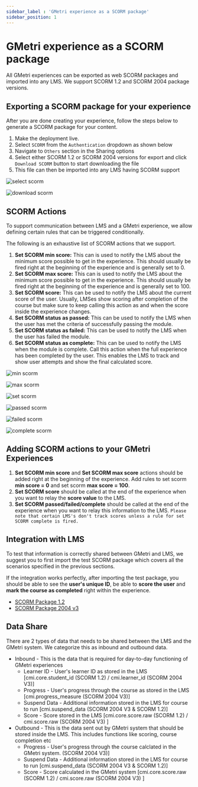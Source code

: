 ```yaml
---
sidebar_label : 'GMetri experience as a SCORM package'
sidebar_position: 1
---
```


# GMetri experience as a SCORM package


All GMetri experiences can be exported as web SCORM packages and imported into any LMS. We support SCORM 1.2 and SCORM 2004 package versions.

## Exporting a SCORM package for your experience

After you are done creating your experience, follow the steps below to generate a SCORM package for your content.


1. Make the deployment live.
2. Select `SCORM` from the `Authentication` dropdown as shown below
3. Navigate to `Others` section in the Sharing options
4. Select either SCORM 1.2 or SCORM 2004 versions for export and click `Download SCORM` button to start downloading the file
5. This file can then be imported into any LMS having SCORM support

![select scorm](https://s.vrgmetri.com/image/w_1950,h_950,q_90/gb-web/portal-docs/assets/img/screenshots/select-scorm.png)

![download scorm](https://s.vrgmetri.com/image/w_1950,h_950,q_90/gb-web/portal-docs/assets/img/screenshots/download-scorm.png)


## SCORM Actions

To support communication between LMS and a GMetri experience, we allow defining certain rules that can be triggered conditionally.

The following is an exhaustive list of SCORM actions that we support.


1. **Set SCORM min score:** This can is used to notify the LMS about the minimum score possible to get in the experience. This should usually be fired right at the beginning of the experience and is generally set to 0.
2. **Set SCORM max score:** This can is used to notify the LMS about the minimum score possible to get in the experience. This should usually be fired right at the beginning of the experience and is generally set to 100.
3. **Set SCORM score:** This can be used to notify the LMS about the current score of the user. Usually, LMSes show scoring after completion of the course but make sure to keep calling this action as and when the score inside the experience changes.
4. **Set SCORM status as passed:** This can be used to notify the LMS when the user has met the criteria of successfully passing the module.
5. **Set SCORM status as failed:** This can be used to notify the LMS when the user has failed the module.
6. **Set SCORM status as complete:** This can be used to notify the LMS when the module is complete. Call this action when the full experience has been completed by the user. This enables the LMS to track and show user attempts and show the final calculated score.


![min scorm](https://s.vrgmetri.com/image/w_1200,h_163,q_90/gb-web/portal-docs/assets/img/screenshots/set-scorm-min-score.png)
 

 ![max scorm](https://s.vrgmetri.com/image/w_1200,h_163,q_90/gb-web/portal-docs/assets/img/screenshots/set-scorm-max-score.png)

 ![set scorm](https://s.vrgmetri.com/image/w_1200,h_163,q_90/gb-web/portal-docs/assets/img/screenshots/set-scorm-score.png)

 ![passed scorm](https://s.vrgmetri.com/image/w_1200,h_163,q_90/gb-web/portal-docs/assets/img/screenshots/set-scorm-passed.png)

 ![failed scorm](https://s.vrgmetri.com/image/w_1200,h_163,q_90/gb-web/portal-docs/assets/img/screenshots/set-scorm-failed.png)

![complete scorm](https://s.vrgmetri.com/image/w_1200,h_163,q_90/gb-web/portal-docs/assets/img/screenshots/set-scorm-complete.png)

## Adding SCORM actions to your GMetri Experiences
1. **Set SCORM min score** and **Set SCORM max score** actions should be added right at the beginning of the experience. Add rules to set scorm **min score = 0** and set scorm **max score = 100**. 
2. **Set SCORM score** should be called at the end of the experience when you want to relay the **score value** to the LMS. 
3. **Set SCORM passed/failed/complete** should be called at the end of the experience when you want to relay this information to the LMS. `Please note that certain LMS's don't track scores unless a rule for set SCORM complete is fired.`

## Integration with LMS
To test that information is correctly shared between GMetri and LMS, we suggest you to first import the test SCORM package which covers all the scenarios specified in the previous sections. 

If the integration works perfectly, after importing the test package, you should be able to see the **user's unique ID**, be able to **score the user** and **mark the course as completed** right within the experience.


* [SCORM Package 1.2](https://gb-web.s3.ap-south-1.amazonaws.com/SCORM/test/lms_demo_scorm_1.2_2022-03-03T09_46_18.135Z.zip)
* [SCORM Package 2004 v3](https://gb-web.s3.ap-south-1.amazonaws.com/SCORM/test/lms_demo_scorm_2004_2022-03-03T09_46_34.263Z.zip)

## Data Share
There are 2 types of data that needs to be shared between the LMS and the GMetri system. We categorize this as inbound and outbound data. 
* Inbound - This is the data that is required for day-to-day functioning of GMetri experiences
  * Learner ID - User's learner ID as stored in the LMS [cmi.core.student_id (SCORM 1.2) / cmi.learner_id (SCORM 2004 V3)]
  * Progress - User's progress through the course as stored in the LMS [cmi.progress_measure (SCORM 2004 V3)]
  * Suspend Data - Additional information stored in the LMS for course to run [cmi.suspend_data (SCORM 2004 V3 & SCORM 1.2)]
  * Score - Score stored in the LMS [cmi.core.score.raw (SCORM 1.2) / cmi.score.raw (SCORM 2004 V3) ]
* Outbound - This is the data sent out by GMetri system that should be stored inside the LMS. This includes functions like scoring, course completion etc
  * Progress - User's progress through the course calclated in the GMetri system. (SCORM 2004 V3)]
  * Suspend Data - Additional information stored in the LMS for course to run [cmi.suspend_data (SCORM 2004 V3 & SCORM 1.2)]
  * Score - Score calculated in the GMetri system [cmi.core.score.raw (SCORM 1.2) / cmi.score.raw (SCORM 2004 V3) ]
